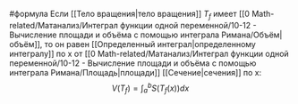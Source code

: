 #формула 
Если [[Тело вращения|тело вращения]] $T_f$ имеет [[0 Math-related/Матанализ/Интеграл функции одной переменной/10-12 - Вычисление площади и объёма с помощью интеграла Римана/Объём|объём]], то он равен [[Определенный интеграл|определенному интегралу]] по x от [[0 Math-related/Матанализ/Интеграл функции одной переменной/10-12 - Вычисление площади и объёма с помощью интеграла Римана/Площадь|площади]] [[Сечение|сечения]] по x:$$V(T_f) = \int_a^b{S(T_f(x))dx}$$
